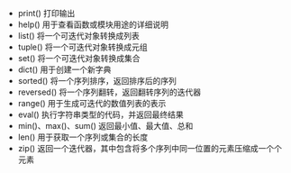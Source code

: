+ print()  打印输出
+ help()  用于查看函数或模块用途的详细说明
+ list()  将一个可迭代对象转换成列表
+ tuple() 将一个可迭代对象转换成元组
+ set() 将一个可迭代对象转换成集合
+ dict() 用于创建一个新字典
+ sorted() 将一个序列排序，返回排序后的序列
+ reversed() 将一个序列翻转，返回翻转序列的迭代器
+ range() 用于生成可迭代的数值列表的表示
+ eval() 执行字符串类型的代码，并返回最终结果
+ min()、max()、sum() 返回最小值、最大值、总和
+ len() 用于获取一个序列或集合的长度
+ zip() 返回一个迭代器，其中包含将多个序列中同一位置的元素压缩成一个个元素